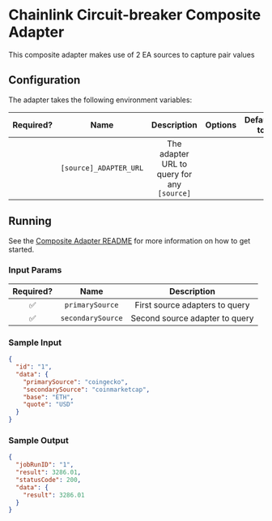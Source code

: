 # Chainlink Circuit-breaker Composite Adapter

This composite adapter makes use of 2 EA sources to capture pair values

## Configuration

The adapter takes the following environment variables:

| Required? |          Name          |                 Description                 | Options | Defaults to |
| :-------: | :--------------------: | :-----------------------------------------: | :-----: | :---------: |
|           | `[source]_ADAPTER_URL` | The adapter URL to query for any `[source]` |         |             |

## Running

See the [Composite Adapter README](../README.md) for more information on how to get started.

### Input Params

| Required? |       Name        |          Description           |
| :-------: | :---------------: | :----------------------------: |
|    ✅     |  `primarySource`  | First source adapters to query |
|    ✅     | `secondarySource` | Second source adapter to query |

### Sample Input

```json
{
  "id": "1",
  "data": {
    "primarySource": "coingecko",
    "secondarySource": "coinmarketcap",
    "base": "ETH",
    "quote": "USD"
  }
}
```

### Sample Output

```json
{
  "jobRunID": "1",
  "result": 3286.01,
  "statusCode": 200,
  "data": {
    "result": 3286.01
  }
}
```
